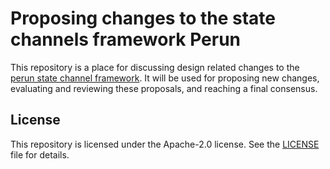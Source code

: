 # Proposing changes to the state channels framework Perun

This repository is a place for discussing design related changes to the
[perun state channel framework](https://github.com/hyperledger-labs?q=perun).
It will be used for proposing new changes, evaluating and reviewing these
proposals, and reaching a final consensus.

## License

This repository is licensed under the Apache-2.0 license. See the
[LICENSE](LICENSE) file for details.
